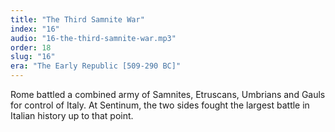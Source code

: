 ```yaml
---
title: "The Third Samnite War"
index: "16"
audio: "16-the-third-samnite-war.mp3"
order: 18
slug: "16"
era: "The Early Republic [509-290 BC]"
---
```


Rome battled a combined army of Samnites, Etruscans, Umbrians and Gauls for control of Italy. At Sentinum, the two sides fought the largest battle in Italian history up to that point.



